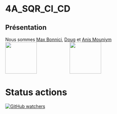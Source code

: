 # 4A_SQR_CI_CD


## Présentation

Nous sommes [Max Bonnici](https://github.com/MaxBonnici), [Doug](https://github.com/DoganKaptan) et [Anis Mouniym](https://github.com/AnisMouniym)
<img centering src="https://user-images.githubusercontent.com/95021980/210582471-8ddd094d-ac9d-4e56-8dad-29d0fd7e7058.png" width="100" height="100" style="margin-right: 100px;">
<img src="https://user-images.githubusercontent.com/95011291/210586766-d2a52a72-45c3-480d-9545-15d152e0efc8.png" width="100" height="100">



# Status actions

[![GitHub watchers](https://img.shields.io/github/watchers/MaxBonnici/4A_SQR_CI_CD.svg?style=social&label=Watch&maxAge=2592000)](https://github.com/MaxBonnici/4A_SQR_CI_CD/watchers/)
